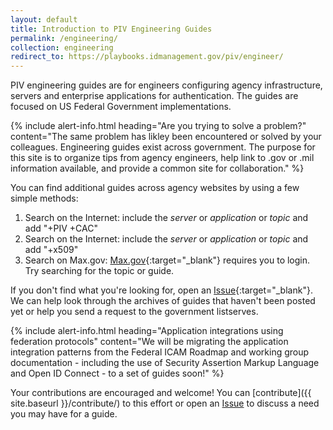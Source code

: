 ```yaml
---
layout: default
title: Introduction to PIV Engineering Guides
permalink: /engineering/
collection: engineering
redirect_to: https://playbooks.idmanagement.gov/piv/engineer/
---
```


PIV engineering guides are for engineers configuring agency infrastructure, servers and enterprise applications for authentication. The guides are focused on US Federal Government implementations. 

{% include alert-info.html heading="Are you trying to solve a problem?" content="The same problem has likley been encountered or solved by your colleagues.  Engineering guides exist across government.  The purpose for this site is to organize tips from agency engineers, help link to .gov or .mil information available, and provide a common site for collaboration." %}

You can find additional guides across agency websites by using a few simple methods: 

1. Search on the Internet: include the _server_ or _application_ or _topic_ and add "+PIV +CAC"
1. Search on the Internet: include the _server_ or _application_ or _topic_ and add "+x509"
1. Search on Max.gov:  [Max.gov](https://max.gov){:target="_blank"} requires you to login.  Try searching for the topic or guide.   

If you don't find what you're looking for, open an [Issue]({{site.repo_url}}/issues){:target="_blank"}.  We can help look through the archives of guides that haven't been posted yet or help you send a request to the government listserves.  

{% include alert-info.html heading="Application integrations using federation protocols" content="We will be migrating the application integration patterns from the Federal ICAM Roadmap and working group documentation - including the use of Security Assertion Markup Language and Open ID Connect - to a set of guides soon!" %}

Your contributions are encouraged and welcome! You can [contribute]({{ site.baseurl }}/contribute/) to this effort or open an [Issue]({{site.repo_url}}/issues) to discuss a need you may have for a guide.
